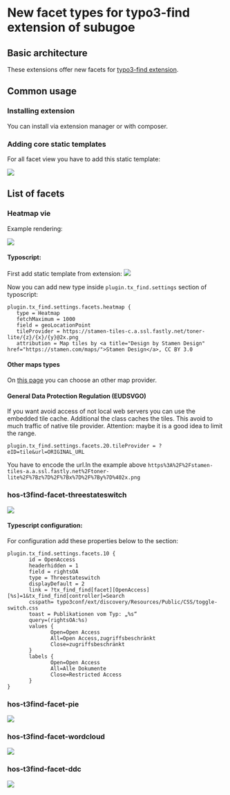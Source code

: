 # New facet types for typo3-find extension of subugoe

## Basic architecture

These extensions offer new facets for [typo3-find extension](https://github.com/subugoe/typo3-find). 

## Common usage
### Installing extension
You can install via extension manager or with composer.
### Adding core static templates
For all facet view you have to add this static template:

![](https://i.imgur.com/ShSRgs2.png)

## List of facets

### Heatmap vie

Example rendering:

![](https://i.imgur.com/RH0oepr.png)

#### Typoscript:

First add static template from extension:
![](https://i.imgur.com/70D5dCS.png)

Now you can add new type inside `plugin.tx_find.settings` section of typoscript: 
```
plugin.tx_find.settings.facets.heatmap {
   type = Heatmap
   fetchMaximum = 1000
   field = geoLocationPoint 
   tileProvider = https://stamen-tiles-c.a.ssl.fastly.net/toner-lite/{z}/{x}/{y}@2x.png
   attribution = Map tiles by <a title="Design by Stamen Design" href="https://stamen.com/maps/">Stamen Design</a>, CC BY 3.0
```
#### Other maps types

On [this page](https://leaflet-extras.github.io/leaflet-providers/preview/) you can choose an other map provider.

#### General Data Protection Regulation (EUDSVGO)
If you want avoid access of not local web servers you can use the embedded tile cache. Additional the class caches the tiles. This avoid to much traffic of native tile provider. Attention: maybe it is a good idea to limit the range.

```
plugin.tx_find.settings.facets.20.tileProvider = ?eID=tile&url=ORIGINAL_URL
```
You have to encode the url.In the example above `https%3A%2F%2Fstamen-tiles-a.a.ssl.fastly.net%2Ftoner-lite%2F%7Bz%7D%2F%7Bx%7D%2F%7By%7D%402x.png`

### hos-t3find-facet-threestateswitch

![](https://i.imgur.com/nZOk1ft.png)

#### Typescript configuration:

For configuration add these properties below to the section:
```
plugin.tx_find.settings.facets.10 {
       id = OpenAccess
       headerhidden = 1
       field = rightsOA
       type = Threestateswitch
       displayDefault = 2
       link = ?tx_find_find[facet][OpenAccess][%s]=1&tx_find_find[controller]=Search
       csspath= typo3conf/ext/discovery/Resources/Public/CSS/toggle-switch.css
       toast = Publikationen vom Typ: „%s“
       query=(rightsOA:%s)
       values {
              Open=Open Access
              All=Open Access,zugriffsbeschränkt
              Close=zugriffsbeschränkt
       }
       labels {
              Open=Open Access
              All=Alle Dokumente
              Close=Restricted Access 
       }
}
```
### hos-t3find-facet-pie

![](https://i.imgur.com/vejQE2M.png)

### hos-t3find-facet-wordcloud

![](https://i.imgur.com/g2FVhXE.png)

### hos-t3find-facet-ddc
![](https://i.imgur.com/7yyQNYf.png)
